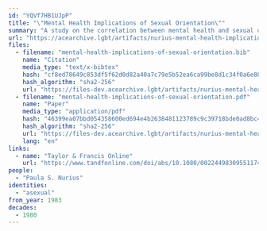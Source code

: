```yaml
---
id: "YQVf7HB1UJpP"
title: "\"Mental Health Implications of Sexual Orientation\""
summary: "A study on the correlation between mental health and sexual orientation which includes asexual people as a sample group"
url: "https://acearchive.lgbt/artifacts/nurius-mental-health-implications"
files:
  - filename: "mental-health-implications-of-sexual-orientation.bib"
    name: "Citation"
    media_type: "text/x-bibtex"
    hash: "cf8ed78649c853df5f62d0d82a40a7c79e5b52ea6ca99be8d1c34f0a6e802168"
    hash_algorithm: "sha2-256"
    url: "https://files-dev.acearchive.lgbt/artifacts/nurius-mental-health-implications/mental-health-implications-of-sexual-orientation.bib"
  - filename: "mental-health-implications-of-sexual-orientation.pdf"
    name: "Paper"
    media_type: "application/pdf"
    hash: "46399ea07bbd054358600ed694e4b2638481123789c9c39718bde0ad8bc40793"
    hash_algorithm: "sha2-256"
    url: "https://files-dev.acearchive.lgbt/artifacts/nurius-mental-health-implications/mental-health-implications-of-sexual-orientation.pdf"
    lang: "en"
links:
  - name: "Taylor & Francis Online"
    url: "https://www.tandfonline.com/doi/abs/10.1080/00224498309551174"
people:
  - "Paula S. Nurius"
identities:
  - "asexual"
from_year: 1983
decades:
  - 1980
---
```

